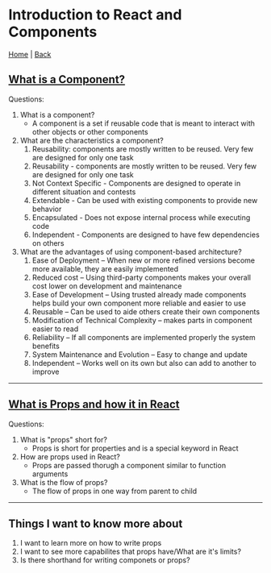 # Introduction to React and Components

[Home](/README.md) | [Back](/301-main/301TableofContents.md)

## [What is a Component?](https://www.tutorialspoint.com/software_architecture_design/component_based_architecture.htm) 

Questions:

  1. What is a component?
     <ul>
      <li> A component is a set if reusable code that is meant to interact with other objects or other components</li>
      </ul>
  1. What are the characteristics a component?
      <ol>
        <li>	Reusability: components are mostly written to be reused. Very few are designed for only one task </li>
        <li>	Reusability - components are mostly written to be reused. Very few are designed for only one task</li>
        <li> 	Not Context Specific - Components are designed to operate in different situation and contests </li>
        <li> 	Extendable - Can be used with existing components to provide new behavior </li>
        <li> 	Encapsulated - Does not expose internal process while executing code</li>
        <li>	Independent - Components are designed to have few dependencies on others </li>
      </ol>
  1. What are the advantages of using component-based architecture?
      <ol>
        <li>	Ease of Deployment – When new or more refined versions become more available, they are easily implemented</li>
        <li>	Reduced cost – Using third-party components makes your overall cost lower on development and maintenance</li>
        <li>	Ease of Development – Using trusted already made components helps build your own component more reliable and easier to use</li>
        <li>	Reusable – Can be used to aide others create their own components </li>
        <li>	Modification of Technical Complexity – makes parts in component easier to read</li>
        <li>	Reliability – If all components are implemented properly the system benefits</li>
        <li>	System Maintenance and Evolution – Easy to change and update</li>
        <li>	Independent – Works well on its own but also can add to another to improve </li>
      </ol>
____
## [What is Props and how it in React](https://itnext.io/what-is-props-and-how-to-use-it-in-react-da307f500da0#:~:text=%E2%80%9CProps%E2%80%9D%20is%20a%20special%20keyword,way%20from%20parent%20to%20child) 

Questions: 
  1. What is "props" short for?
      <ul>
      <li> Props is short for properties and is a special keyword in React</li>
      </ul>
  1. How are props used in React?
     <ul>
      <li> Props are passed thorugh a component similar to function arguments</li>
      </ul>
  1. What is the flow of props?
      <ul>
      <li> The flow of props in one way from parent to child</li>
      </ul>



___
## Things I want to know more about
 1. I want to learn more on how to write props
 1. I want to see more capabilites that props have/What are it's limits?
 1. Is there shorthand for writing componets or props?

 
